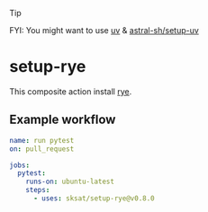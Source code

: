 > [!TIP]
>
> FYI: You might want to use [uv](https://github.com/astral-sh/uv) & [astral-sh/setup-uv](https://github.com/astral-sh/setup-uv)

# setup-rye

This composite action install [rye](https://github.com/mitsuhiko/rye).

## Example workflow
```yaml
name: run pytest
on: pull_request

jobs:
  pytest:
    runs-on: ubuntu-latest
    steps:
      - uses: sksat/setup-rye@v0.8.0
```
